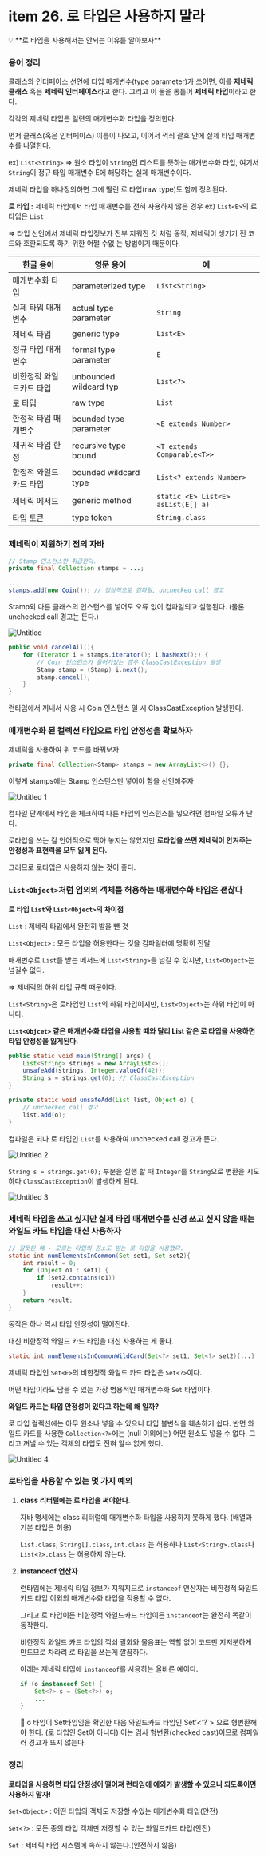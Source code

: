 # item 26. 로 타입은 사용하지 말라

<aside>
💡 **로 타입을 사용해서는 안되는 이유를 알아보자**

</aside>

### 용어 정리

클래스와 인터페이스 선언에 타입 매개변수(type parameter)가 쓰이면, 이를 **제네릭 클래스** 혹은 **제네릭 인터페이스**라고 한다. 그리고 이 둘을 통틀어 **제네릭 타입**이라고 한다.

각각의 제네릭 타입은 일련의 매개변수화 타입을 정의한다. 

먼저 클래스(혹은 인터페이스) 이름이 나오고, 이어서 꺽쇠 괄호 안에 실제 타입 매개변수를 나열한다.

ex) `List<String>` ⇒ 원소 타입이 `String`인 리스트를 뜻하는 매개변수화 타입, 여기서 `String`이 정규 타입 매개변수 E에 해당하는 실제 매개변수이다.

제네릭 타입을 하나정의하면 그에 딸린 로 타입(raw type)도 함께 정의된다.

**로 타입 :** 제네릭 타입에서 타입 매개변수를 전혀 사용하지 않은 경우 ex) `List<E>`의 로 타입은 `List`

⇒ 타입 선언에서 제네릭 타입정보가 전부 지워진 것 처럼 동작, 제네릭이 생기기 전 코드와 호환되도록 하기 위한 어쩔 수없 는 방법이기 때문이다.

| 한글 용어 | 영문 용어 | 예 |
| --- | --- | --- |
| 매개변수화 타입 | parameterized type | `List<String>` |
| 실제 타입 매개변수 | actual type parameter | `String` |
| 제네릭 타입 | generic type | `List<E>` |
| 정규 타입 매개변수 | formal type parameter | `E` |
| 비한정적 와일드카드 타입 | unbounded wildcard typ | `List<?>` |
| 로 타입 | raw type | `List` |
| 한정적 타입 매개변수 | bounded type parameter | `<E extends Number>` |
| 재귀적 타입 한정 | recursive type bound | `<T extends Comparable<T>>` |
| 한정적 와일드카드 타입 | bounded wildcard type | `List<? extends Number>` |
| 제네릭 메서드 | generic method | `static <E> List<E> asList(E[] a)` |
| 타입 토큰 | type token | `String.class` |

### 제네릭이 지원하기 전의 자바

```java
// Stamp 인스턴스만 취급한다.
private final Collection stamps = ...;

..
stamps.add(new Coin()); // 정상적으로 컴파일, unchecked call 경고
```

Stamp외 다른 클래스의 인스턴스를 넣어도 오류 없이 컴파일되고 실행된다. (물론 unchecked call 경고는 뜬다.)

![Untitled](https://user-images.githubusercontent.com/49682056/222758940-bb7a714f-5b31-4b27-8af2-e5f77c54a03a.png)


```java
public void cancelAll(){
    for (Iterator i = stamps.iterator(); i.hasNext();) {
        // Coin 인스턴스가 들어가있는 경우 ClassCastException 발생
        Stamp stamp = (Stamp) i.next(); 
        stamp.cancel();
    }
}
```

런타임에서 꺼내서 사용 시 Coin 인스턴스 일 시 ClassCastException 발생한다.

### 매개변수화 된 컬렉션 타입으로 타입 안정성을 확보하자

제네릭을 사용하여 위 코드를 바꿔보자

```java
private final Collection<Stamp> stamps = new ArrayList<>() {};
```

이렇게 stamps에는 Stamp 인스턴스만 넣어야 함을 선언해주자

![Untitled 1](https://user-images.githubusercontent.com/49682056/222758923-7ba42642-7f3b-447b-8652-b9d09a6e0b14.png)

컴파일 단계에서 타입을 체크하여 다른 타입의 인스턴스를 넣으려면 컴파일 오류가 난다. 

로타입을 쓰는 걸 언어적으로 막아 놓지는 않았지만 **로타입을 쓰면 제네릭이 안겨주는 안정성과 표현력을 모두 잃게 된다.**

그러므로 로타입은 사용하지 않는 것이 좋다. 

### `List<Object>`처럼 임의의 객체를 허용하는 매개변수화 타입은 괜찮다

**로 타입 `List`와 `List<Object>`의 차이점**

`List` : 제네릭 타입에서 완전히 발을 뺀 것

`List<Object>` : 모든 타입을 허용한다는 것을 컴파일러에 명확히 전달

매개변수로 `List`를 받는 메서드에 `List<String>`을 넘길 수 있지만, `List<Object>`는 넘길수 없다.

⇒ 제네릭의 하위 타입 규칙 때문이다.

`List<String>`은 로타입인 `List`의 하위 타입이지만, `List<Object>`는 하위 타입이 아니다.

**`List<Objcet>` 같은 매개변수화 타입을 사용할 때와 달리 List 같은 로 타입을 사용하면 타입 안정성을 잃게된다.**

```java
public static void main(String[] args) {
    List<String> strings = new ArrayList<>();
    unsafeAdd(strings, Integer.valueOf(42));
    String s = strings.get(0); // ClassCastException
}

private static void unsafeAdd(List list, Object o) {
    // unchecked call 경고 
    list.add(o); 
}
```

컴파일은 되나 로 타입인 `List`를 사용하여 unchecked call 경고가 뜬다.

![Untitled 2](https://user-images.githubusercontent.com/49682056/222758930-07978f9d-872e-4ae9-a1e1-93f85adb3e85.png)

`String s = strings.get(0);` 부분을 실행 할 때 `Integer`를 `String`으로 변환을 시도하다 `ClassCastException`이 발생하게 된다.

![Untitled 3](https://user-images.githubusercontent.com/49682056/222758932-2d5d1639-38d4-40f0-a7ff-50dc71696934.png)

### 제네릭 타입을 쓰고 싶지만 실제 타입 매개변수를 신경 쓰고 싶지 않을 때는 와일드 카드 타입을 대신 사용하자

```java
// 잘못된 예 - 모르는 타입의 원소도 받는 로 타입을 사용했다.
static int numElementsInCommon(Set set1, Set set2){
    int result = 0;
    for (Object o1 : set1) {
        if (set2.contains(o1))
            result++;
    }
    return result;
}
```

동작은 하나 역시 타입 안정성이 떨어진다.

대신 비한정적 와일드 카드 타입을 대신 사용하는 게 좋다.

```java
static int numElementsInCommonWildCard(Set<?> set1, Set<?> set2){...}
```

제네릭 타입인 `Set<E>`의 비한정적 와일드 카드 타입은 `Set<?>`이다.

어떤 타입이라도 담을 수 있는 가장 범용적인 매개변수화 `Set` 타입이다.

**와일드 카드는 타입 안정성이 있다고 하는데 왜 일까?**

로 타입 컬렉션에는 아무 원소나 넣을 수 있으니 타입 불변식을 훼손하기 쉽다. 반면 와일드 카드를 사용한 `Collection<?>`에는 (null 이외에는) 어떤 원소도 넣을 수 없다. 그리고 꺼낼 수 있는 객체의 타입도 전혀 알수 없게 했다.

![Untitled 4](https://user-images.githubusercontent.com/49682056/222758936-1cfbb54b-75f2-4506-98e8-827dc7ee53ca.png)

### 로타입을 사용할 수 있는 몇 가지 예외

1. **class 리터럴에는 로 타입을 써야한다.**
    
    자바 명세에는 class 리터럴에 매개변수화 타입을 사용하지 못하게 했다. (배열과 기본 타입은 허용)
    
    `List.class`, `String[].class`, `int.class` 는 허용하나 `List<String>.class`나 `List<?>.class` 는 허용하지 않는다.
    
2. **instanceof 연산자**
    
    런타임에는 제네릭 타입 정보가 지워지므로 `instanceof` 연산자는 비한정적 와일드카드 타입 이외의 매개변수화 타입을 적용할 수 없다.
    
    그리고 로 타입이든 비한정적 와일드카드 타입이든 `instanceof`는 완전히 똑같이 동작한다.
    
    비한정적 와일드 카드 타입의 꺽쇠 괄화와 물음표는 역할 없이 코드만 지저분하게 만드므로 차라리 로 타입을 쓰는게 깔끔하다.
    
    아래는 제네릭 타입에 `instanceof`를 사용하는 올바른 예이다.
    
    ```java
    if (o instanceof Set) {
    	Set<?> s = (Set<?>) o;
    	...
    }
    ```
    
    <aside>
    📍 o 타입이 Set타입임을 확인한 다음 와일드카드 타입인 Set'<'?`>`으로 형변환해야 한다. (로 타입인 Set이 아니다)
    이는 검사 형변환(checked cast)이므로 컴파일러 경고가 뜨지 않는다.
    
    </aside>
    

### 정리

**로타입을 사용하면 타입 안정성이 떨어져 런타임에 예외가 발생할 수 있으니 되도록이면 사용하지 말자!**

`Set<Object>` : 어떤 타입의 객체도 저장할 수있는 매개변수화 타입(안전)

`Set<?>` : 모든 종의 타입 객체만 저장할 수 있는 와일드카드 타입(안전)

`Set` : 제네릭 타입 시스템에 속하지 않는다.(안전하지 않음)